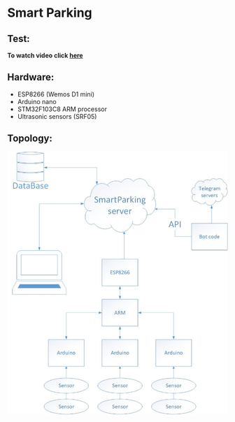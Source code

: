 # Smart Parking
## Test:
**To watch video click [here](https://youtu.be/2oAV86ZQGnY)**
## Hardware:
* ESP8266 (Wemos D1 mini)
* Arduino nano
* STM32F103C8 ARM processor
* Ultrasonic sensors (SRF05)
## Topology:
![topology](Drawing.jpg)
